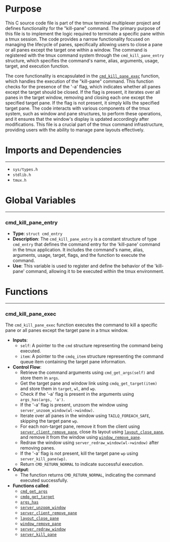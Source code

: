 # Purpose
This C source code file is part of the tmux terminal multiplexer project and defines functionality for the "kill-pane" command. The primary purpose of this file is to implement the logic required to terminate a specific pane within a tmux session. The code provides a narrow functionality focused on managing the lifecycle of panes, specifically allowing users to close a pane or all panes except the target one within a window. The command is registered with the tmux command system through the `cmd_kill_pane_entry` structure, which specifies the command's name, alias, arguments, usage, target, and execution function.

The core functionality is encapsulated in the [`cmd_kill_pane_exec`](#cmd_kill_pane_exec) function, which handles the execution of the "kill-pane" command. This function checks for the presence of the '-a' flag, which indicates whether all panes except the target should be closed. If the flag is present, it iterates over all panes in the target window, removing and closing each one except the specified target pane. If the flag is not present, it simply kills the specified target pane. The code interacts with various components of the tmux system, such as window and pane structures, to perform these operations, and it ensures that the window's display is updated accordingly after modifications. This file is a crucial part of the tmux command infrastructure, providing users with the ability to manage pane layouts effectively.
# Imports and Dependencies

---
- `sys/types.h`
- `stdlib.h`
- `tmux.h`


# Global Variables

---
### cmd_kill_pane_entry
- **Type**: `struct cmd_entry`
- **Description**: The `cmd_kill_pane_entry` is a constant structure of type `cmd_entry` that defines the command entry for the 'kill-pane' command in the tmux application. It includes the command's name, alias, arguments, usage, target, flags, and the function to execute the command.
- **Use**: This variable is used to register and define the behavior of the 'kill-pane' command, allowing it to be executed within the tmux environment.


# Functions

---
### cmd_kill_pane_exec<!-- {{#callable:cmd_kill_pane_exec}} -->
The `cmd_kill_pane_exec` function executes the command to kill a specific pane or all panes except the target pane in a tmux window.
- **Inputs**:
    - `self`: A pointer to the `cmd` structure representing the command being executed.
    - `item`: A pointer to the `cmdq_item` structure representing the command queue item containing the target pane information.
- **Control Flow**:
    - Retrieve the command arguments using `cmd_get_args(self)` and store them in `args`.
    - Get the target pane and window link using `cmdq_get_target(item)` and store them in `target`, `wl`, and `wp`.
    - Check if the '-a' flag is present in the arguments using `args_has(args, 'a')`.
    - If the '-a' flag is present, unzoom the window using `server_unzoom_window(wl->window)`.
    - Iterate over all panes in the window using `TAILQ_FOREACH_SAFE`, skipping the target pane `wp`.
    - For each non-target pane, remove it from the client using [`server_client_remove_pane`](server-client.c.driver.md#server_client_remove_pane), close its layout using [`layout_close_pane`](layout.c.driver.md#layout_close_pane), and remove it from the window using [`window_remove_pane`](window.c.driver.md#window_remove_pane).
    - Redraw the window using `server_redraw_window(wl->window)` after removing panes.
    - If the '-a' flag is not present, kill the target pane `wp` using `server_kill_pane(wp)`.
    - Return `CMD_RETURN_NORMAL` to indicate successful execution.
- **Output**:
    - The function returns `CMD_RETURN_NORMAL`, indicating the command executed successfully.
- **Functions called**:
    - [`cmd_get_args`](cmd.c.driver.md#cmd_get_args)
    - [`cmdq_get_target`](cmd-queue.c.driver.md#cmdq_get_target)
    - [`args_has`](arguments.c.driver.md#args_has)
    - [`server_unzoom_window`](server-fn.c.driver.md#server_unzoom_window)
    - [`server_client_remove_pane`](server-client.c.driver.md#server_client_remove_pane)
    - [`layout_close_pane`](layout.c.driver.md#layout_close_pane)
    - [`window_remove_pane`](window.c.driver.md#window_remove_pane)
    - [`server_redraw_window`](server-fn.c.driver.md#server_redraw_window)
    - [`server_kill_pane`](server-fn.c.driver.md#server_kill_pane)


